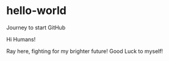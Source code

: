 # hello-world
Journey to start GitHub

Hi Humans!

Ray here, fighting for my brighter future! Good Luck to myself!
